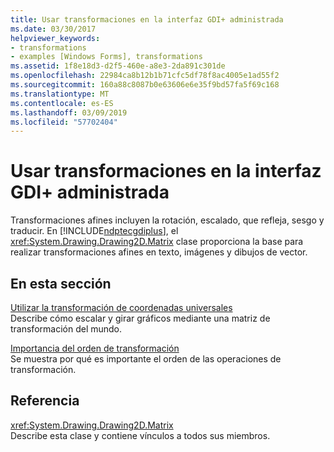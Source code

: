 ```yaml
---
title: Usar transformaciones en la interfaz GDI+ administrada
ms.date: 03/30/2017
helpviewer_keywords:
- transformations
- examples [Windows Forms], transformations
ms.assetid: 1f8e18d3-d2f5-460e-a8e3-2da891c301de
ms.openlocfilehash: 22984ca8b12b1b71cfc5df78f8ac4005e1ad55f2
ms.sourcegitcommit: 160a88c8087b0e63606e6e35f9bd57fa5f69c168
ms.translationtype: MT
ms.contentlocale: es-ES
ms.lasthandoff: 03/09/2019
ms.locfileid: "57702404"
---
```

# <a name="using-transformations-in-managed-gdi"></a>Usar transformaciones en la interfaz GDI+ administrada
Transformaciones afines incluyen la rotación, escalado, que refleja, sesgo y traducir. En [!INCLUDE[ndptecgdiplus](../../../../includes/ndptecgdiplus-md.md)], el <xref:System.Drawing.Drawing2D.Matrix> clase proporciona la base para realizar transformaciones afines en texto, imágenes y dibujos de vector.  
  
## <a name="in-this-section"></a>En esta sección  
 [Utilizar la transformación de coordenadas universales](using-the-world-transformation.md)  
 Describe cómo escalar y girar gráficos mediante una matriz de transformación del mundo.  
  
 [Importancia del orden de transformación](why-transformation-order-is-significant.md)  
 Se muestra por qué es importante el orden de las operaciones de transformación.  
  
## <a name="reference"></a>Referencia  
 <xref:System.Drawing.Drawing2D.Matrix>  
 Describe esta clase y contiene vínculos a todos sus miembros.
